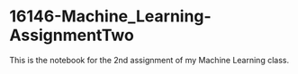 # 16146-Machine_Learning-AssignmentTwo

This is the notebook for the 2nd assignment of my Machine Learning class.

